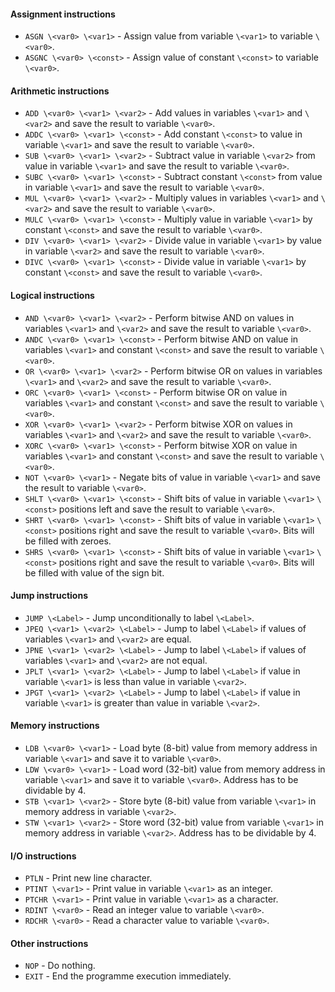 #### Assignment instructions

+ `ASGN \<var0> \<var1>` - Assign value from variable `\<var1>` to variable `\<var0>`.
+ `ASGNC \<var0> \<const>` - Assign value of constant `\<const>` to variable `\<var0>`.

#### Arithmetic instructions

+ `ADD \<var0> \<var1> \<var2>` - Add values in variables `\<var1>` and `\<var2>` and
  save the result to variable `\<var0>`.
+ `ADDC \<var0> \<var1> \<const>` - Add constant `\<const>` to value in variable `\<var1>`
  and save the result to variable `\<var0>`.
+ `SUB \<var0> \<var1> \<var2>` - Subtract value in variable `\<var2>` from value in
  variable `\<var1>` and save the result to variable `\<var0>`.
+ `SUBC \<var0> \<var1> \<const>` - Subtract constant `\<const>` from value in variable `\<var1>`
  and save the result to variable `\<var0>`.
+ `MUL \<var0> \<var1> \<var2>` - Multiply values in variables `\<var1>` and `\<var2>` and
  save the result to variable `\<var0>`.
+ `MULC \<var0> \<var1> \<const>` - Multiply value in variable `\<var1>` by constant
  `\<const>` and save the result to variable `\<var0>`.
+ `DIV \<var0> \<var1> \<var2>` - Divide value in variable `\<var1>` by value in variable
  `\<var2>` and save the result to variable `\<var0>`.
+ `DIVC \<var0> \<var1> \<const>` - Divide value in variable `\<var1>` by constant
  `\<const>` and save the result to variable `\<var0>`.

#### Logical instructions

+ `AND \<var0> \<var1> \<var2>` - Perform bitwise AND on values in variables `\<var1>` and
  `\<var2>` and save the result to variable `\<var0>`.
+ `ANDC \<var0> \<var1> \<const>` - Perform bitwise AND on value in variables `\<var1>` and
  constant `\<const>` and save the result to variable `\<var0>`.
+ `OR \<var0> \<var1> \<var2>` - Perform bitwise OR on values in variables `\<var1>` and
  `\<var2>` and save the result to variable `\<var0>`.
+ `ORC \<var0> \<var1> \<const>` - Perform bitwise OR on value in variables `\<var1>` and
  constant `\<const>` and save the result to variable `\<var0>`.
+ `XOR \<var0> \<var1> \<var2>` - Perform bitwise XOR on values in variables `\<var1>` and
  `\<var2>` and save the result to variable `\<var0>`.
+ `XORC \<var0> \<var1> \<const>` - Perform bitwise XOR on value in variables `\<var1>` and
  constant `\<const>` and save the result to variable `\<var0>`.
+ `NOT \<var0> \<var1>` - Negate bits of value in variable `\<var1>` and save the result to
  variable `\<var0>`.
+ `SHLT \<var0> \<var1> \<const>` - Shift bits of value in variable `\<var1>` `\<const>`
  positions left and save the result to variable `\<var0>`.
+ `SHRT \<var0> \<var1> \<const>` - Shift bits of value in variable `\<var1>` `\<const>`
  positions right and save the result to variable `\<var0>`. Bits will be filled with zeroes.
+ `SHRS \<var0> \<var1> \<const>` - Shift bits of value in variable `\<var1>` `\<const>`
  positions right and save the result to variable `\<var0>`. Bits will be filled with value of
  the sign bit.

#### Jump instructions

+ `JUMP \<Label>` - Jump unconditionally to label `\<Label>`.
+ `JPEQ \<var1> \<var2> \<Label>` - Jump to label `\<Label>` if values of variables `\<var1>`
  and `\<var2>` are equal.
+ `JPNE \<var1> \<var2> \<Label>` - Jump to label `\<Label>` if values of variables `\<var1>`
  and `\<var2>` are not equal.
+ `JPLT \<var1> \<var2> \<Label>` - Jump to label `\<Label>` if value in variable `\<var1>`
  is less than value in variable `\<var2>`.
+ `JPGT \<var1> \<var2> \<Label>` - Jump to label `\<Label>` if value in variable `\<var1>`
  is greater than value in variable `\<var2>`.

#### Memory instructions

+ `LDB \<var0> \<var1>` - Load byte (8-bit) value from memory address in variable `\<var1>` and
  save it to variable `\<var0>`.
+ `LDW \<var0> \<var1>` - Load word (32-bit) value from memory address in variable `\<var1>` and
  save it to variable `\<var0>`. Address has to be dividable by 4.
+ `STB \<var1> \<var2>` - Store byte (8-bit) value from variable `\<var1>` in memory address in
  variable `\<var2>`.
+ `STW \<var1> \<var2>` - Store word (32-bit) value from variable `\<var1>` in memory address in
  variable `\<var2>`. Address has to be dividable by 4.

#### I/O instructions

+ `PTLN` - Print new line character.
+ `PTINT \<var1>` - Print value in variable `\<var1>` as an integer.
+ `PTCHR \<var1>` - Print value in variable `\<var1>` as a character.
+ `RDINT \<var0>` - Read an integer value to variable `\<var0>`.
+ `RDCHR \<var0>` - Read a character value to variable `\<var0>`.

#### Other instructions

+ `NOP` - Do nothing.
+ `EXIT` - End the programme execution immediately.

